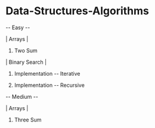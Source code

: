 # Data-Structures-Algorithms



-- Easy --


| Arrays |

1.  Two Sum


| Binary Search |

1. Implementation -- Iterative

2. Implementation -- Recursive



-- Medium --

| Arrays |

1.  Three Sum
